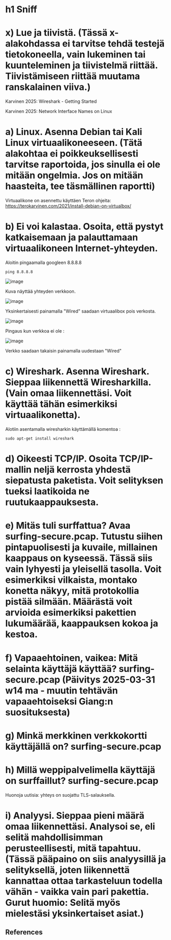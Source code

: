 # h1 Sniff

# x) Lue ja tiivistä. (Tässä x-alakohdassa ei tarvitse tehdä testejä tietokoneella, vain lukeminen tai kuunteleminen ja tiivistelmä riittää. Tiivistämiseen riittää muutama ranskalainen viiva.)

Karvinen 2025: Wireshark - Getting Started

Karvinen 2025: Network Interface Names on Linux

# a) Linux. Asenna Debian tai Kali Linux virtuaalikoneeseen. (Tätä alakohtaa ei poikkeuksellisesti tarvitse raportoida, jos sinulla ei ole mitään ongelmia. Jos on mitään haasteita, tee täsmällinen raportti)

Virtuaalikone on asennettu käyttäen Teron ohjeita: https://terokarvinen.com/2021/install-debian-on-virtualbox/

# b) Ei voi kalastaa. Osoita, että pystyt katkaisemaan ja palauttamaan virtuaalikoneen Internet-yhteyden.

Aloitin pingaamalla googleen 8.8.8.8

    ping 8.8.8.8
![image](https://github.com/user-attachments/assets/af180e63-a9a0-4013-bc65-0949093d4de0)

Kuva näyttää yhteyden verkkoon.

![image](https://github.com/user-attachments/assets/b5831ae9-3cc1-462a-a49b-70309c56ffc4)

Yksinkertaisesti painamalla "Wired" saadaan virtuaalibox pois verkosta.

![image](https://github.com/user-attachments/assets/046f73dc-a9d2-430c-b2cb-4904589ae3b9)


Pingaus kun verkkoa ei ole : 

![image](https://github.com/user-attachments/assets/c7be18c4-eeb0-4466-b131-f35c387ce04e)

Verkko saadaan takaisin painamalla uudestaan "Wired"


# c) Wireshark. Asenna Wireshark. Sieppaa liikennettä Wiresharkilla. (Vain omaa liikennettäsi. Voit käyttää tähän esimerkiksi virtuaalikonetta).

Alotiin asentamalla wiresharkin käyttämällä komentoa : 

    sudo apt-get install wireshark

# d) Oikeesti TCP/IP. Osoita TCP/IP-mallin neljä kerrosta yhdestä siepatusta paketista. Voit selityksen tueksi laatikoida ne ruutukaappauksesta.

# e) Mitäs tuli surffattua? Avaa surfing-secure.pcap. Tutustu siihen pintapuolisesti ja kuvaile, millainen kaappaus on kyseessä. Tässä siis vain lyhyesti ja yleisellä tasolla. Voit esimerkiksi vilkaista, montako konetta näkyy, mitä protokollia pistää silmään. Määrästä voit arvioida esimerkiksi pakettien lukumäärää, kaappauksen kokoa ja kestoa.

# f) Vapaaehtoinen, vaikea: Mitä selainta käyttäjä käyttää? surfing-secure.pcap (Päivitys 2025-03-31 w14 ma - muutin tehtävän vapaaehtoiseksi Giang:n suosituksesta)

# g) Minkä merkkinen verkkokortti käyttäjällä on? surfing-secure.pcap

# h) Millä weppipalvelimella käyttäjä on surffaillut? surfing-secure.pcap
Huonoja uutisia: yhteys on suojattu TLS-salauksella.

# i) Analyysi. Sieppaa pieni määrä omaa liikennettäsi. Analysoi se, eli selitä mahdollisimman perusteellisesti, mitä tapahtuu. (Tässä pääpaino on siis analyysillä ja selityksellä, joten liikennettä kannattaa ottaa tarkasteluun todella vähän - vaikka vain pari pakettia. Gurut huomio: Selitä myös mielestäsi yksinkertaiset asiat.)

## References

